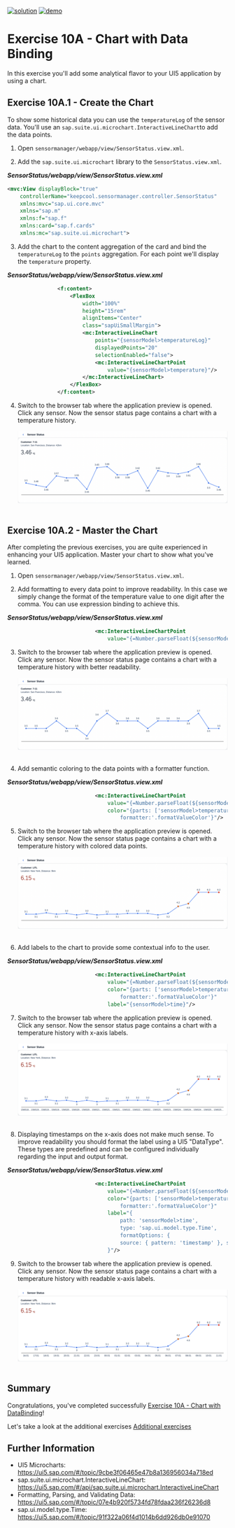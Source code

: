 [![solution](https://flat.badgen.net/badge/solution/available/green?icon=github)](../../../../tree/code/ex10)
[![demo](https://flat.badgen.net/badge/demo/deployed/blue?icon=chrome)](https://SAP-samples.github.io/teched2022-AD163/ex10/sensormanager/webapp/)

# Exercise 10A - Chart with Data Binding

In this exercise you'll add some analytical flavor to your UI5 application by using a chart.

## Exercise 10A.1 - Create the Chart

To show some historical data you can use the `temperatureLog` of the sensor data. You'll use an `sap.suite.ui.microchart.InteractiveLineChart`to add the data points.

1. Open `sensormanager/webapp/view/SensorStatus.view.xml`.

2. Add the `sap.suite.ui.microchart` library to the `SensorStatus.view.xml`.

***SensorStatus/webapp/view/SensorStatus.view.xml***

````xml
<mvc:View displayBlock="true"
    controllerName="keepcool.sensormanager.controller.SensorStatus"
    xmlns:mvc="sap.ui.core.mvc"
    xmlns="sap.m"
    xmlns:f="sap.f"
    xmlns:card="sap.f.cards"
    xmlns:mc="sap.suite.ui.microchart">
````

3. Add the chart to the content aggregation of the card and bind the `temperatureLog` to the `points` aggregation. For each point we'll display the `temperature` property.

***SensorStatus/webapp/view/SensorStatus.view.xml***

````xml
                <f:content>
                    <FlexBox
                        width="100%"
                        height="15rem"
                        alignItems="Center"
                        class="sapUiSmallMargin">
                        <mc:InteractiveLineChart
                            points="{sensorModel>temperatureLog}"
                            displayedPoints="20"
                            selectionEnabled="false">
                            <mc:InteractiveLineChartPoint
                                value="{sensorModel>temperature}"/>
                        </mc:InteractiveLineChart>
                    </FlexBox>
                </f:content>
````

4. Switch to the browser tab where the application preview is opened. Click any sensor. Now the sensor status page contains a chart with a temperature history.
<br><br>![](images/10_01_0010.png)<br><br>

## Exercise 10A.2 - Master the Chart

After completing the previous exercises, you are quite experienced in enhancing your UI5 application. Master your chart to show what you've learned.

1. Open `sensormanager/webapp/view/SensorStatus.view.xml`.

2. Add formatting to every data point to improve readability. In this case we simply change the format of the temperature value to one digit after the comma. You can use expression binding to achieve this.

***SensorStatus/webapp/view/SensorStatus.view.xml***

````xml
                            <mc:InteractiveLineChartPoint
                                value="{=Number.parseFloat(${sensorModel>temperature}.toFixed(1))}"/>
````

3. Switch to the browser tab where the application preview is opened. Click any sensor. Now the sensor status page contains a chart with a temperature history with better readability.
<br><br>![](images/10_02_0010.png)<br><br>

4. Add semantic coloring to the data points with a formatter function.

***SensorStatus/webapp/view/SensorStatus.view.xml***

````xml
                            <mc:InteractiveLineChartPoint
                                value="{=Number.parseFloat(${sensorModel>temperature}.toFixed(1))}"
                                color="{parts: ['sensorModel>temperature'],
                                    formatter:'.formatValueColor'}"/>
````

5. Switch to the browser tab where the application preview is opened. Click any sensor. Now the sensor status page contains a chart with a temperature history with colored data points.
<br><br>![](images/10_02_0020.png)<br><br>

6. Add labels to the chart to provide some contextual info to the user.

***SensorStatus/webapp/view/SensorStatus.view.xml***

````xml
                            <mc:InteractiveLineChartPoint
                                value="{=Number.parseFloat(${sensorModel>temperature}.toFixed(1))}"
                                color="{parts: ['sensorModel>temperature'],
                                    formatter:'.formatValueColor'}"
                                label="{sensorModel>time}"/>
````

7. Switch to the browser tab where the application preview is opened. Click any sensor. Now the sensor status page contains a chart with a temperature history with x-axis labels.
<br><br>![](images/10_02_0030.png)<br><br>

8. Displaying timestamps on the x-axis does not make much sense. To improve readability you should format the label using a UI5 "DataType". These types are predefined and can be configured individually regarding the input and output format.

***SensorStatus/webapp/view/SensorStatus.view.xml***

````xml
                            <mc:InteractiveLineChartPoint
                                value="{=Number.parseFloat(${sensorModel>temperature}.toFixed(1))}"
                                color="{parts: ['sensorModel>temperature'],
                                    formatter:'.formatValueColor'}"
                                label="{
                                    path: 'sensorModel>time',
                                    type: 'sap.ui.model.type.Time',
                                    formatOptions: {
                                    source: { pattern: 'timestamp' }, style: 'short' }
                                }"/>
````

9. Switch to the browser tab where the application preview is opened. Click any sensor. Now the sensor status page contains a chart with a temperature history with readable x-axis labels.
<br><br>![](images/10_02_0040.png)<br><br>

## Summary

Congratulations, you've completed successfully [Exercise 10A - Chart with DataBinding](#exercise-10A---chart-with-databinding)!

Let's take a look at the additional exercises [Additional exercises](../../)


## Further Information

* UI5 Microcharts: https://ui5.sap.com/#/topic/9cbe3f06465e47b8a136956034a718ed
* sap.suite.ui.microchart.InteractiveLineChart: https://ui5.sap.com/#/api/sap.suite.ui.microchart.InteractiveLineChart
* Formatting, Parsing, and Validating Data: https://ui5.sap.com/#/topic/07e4b920f5734fd78fdaa236f26236d8
* sap.ui.model.type.Time: https://ui5.sap.com/#/topic/91f322a06f4d1014b6dd926db0e91070

